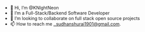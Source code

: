 - 👋 Hi, I’m @KNIghtNeon
- 👀 I’m a Full-Stack/Backend Software Developer
- 💞️ I’m looking to collaborate on full stack open source projects 
- 📫 How to reach me ..sudhanshurai1901@gmail.com.

<!---
KNIghtNeon/KNIghtNeon is a ✨ special ✨ repository because its `README.md` (this file) appears on your GitHub profile.
You can click the Preview link to take a look at your changes.
--->

